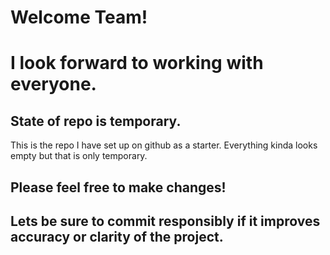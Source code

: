 <h1>Welcome Team!<h1>
  
<p>I look forward to working with everyone.</p>

<h2>State of repo is temporary.</h2>
<p>This is the repo I have set up on github as a starter. Everything kinda looks empty but that is only temporary.</p>
<h2>Please feel free to make changes!<h2>
<p>Lets be sure to commit responsibly if it improves accuracy or clarity of the project.</p>
